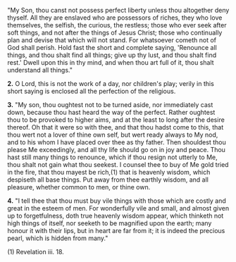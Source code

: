 "My Son, thou canst not possess perfect liberty unless thou altogether deny thyself. All they are enslaved who are possessors of riches, they who love themselves, the selfish, the curious, the restless; those who ever seek after soft things, and not after the things of Jesus Christ; those who continually plan and devise that which will not stand. For whatsoever cometh not of God shall perish. Hold fast the short and complete saying, \'Renounce all things, and thou shalt find all things; give up thy lust, and thou shalt find rest.\' Dwell upon this in thy mind, and when thou art full of it, thou shalt understand all things."

**2.** O Lord, this is not the work of a day, nor children\'s play; verily in this short saying is enclosed all the perfection of the religious.

**3.** "My son, thou oughtest not to be turned aside, nor immediately cast down, because thou hast heard the way of the perfect. Rather oughtest thou to be provoked to higher aims, and at the least to long after the desire thereof. Oh that it were so with thee, and that thou hadst come to this, that thou wert not a lover of thine own self, but wert ready always to My nod, and to his whom I have placed over thee as thy father. Then shouldest thou please Me exceedingly, and all thy life should go on in joy and peace. Thou hast still many things to renounce, which if thou resign not utterly to Me, thou shalt not gain what thou seekest. I counsel thee to buy of Me gold tried in the fire, that thou mayest be rich,(1) that is heavenly wisdom, which despiseth all base things. Put away from thee earthly wisdom, and all pleasure, whether common to men, or thine own.

**4.** "I tell thee that thou must buy vile things with those which are costly and great in the esteem of men. For wonderfully vile and small, and almost given up to forgetfulness, doth true heavenly wisdom appear, which thinketh not high things of itself, nor seeketh to be magnified upon the earth; many honour it with their lips, but in heart are far from it; it is indeed the precious pearl, which is hidden from many."

\(1\) Revelation iii. 18.


